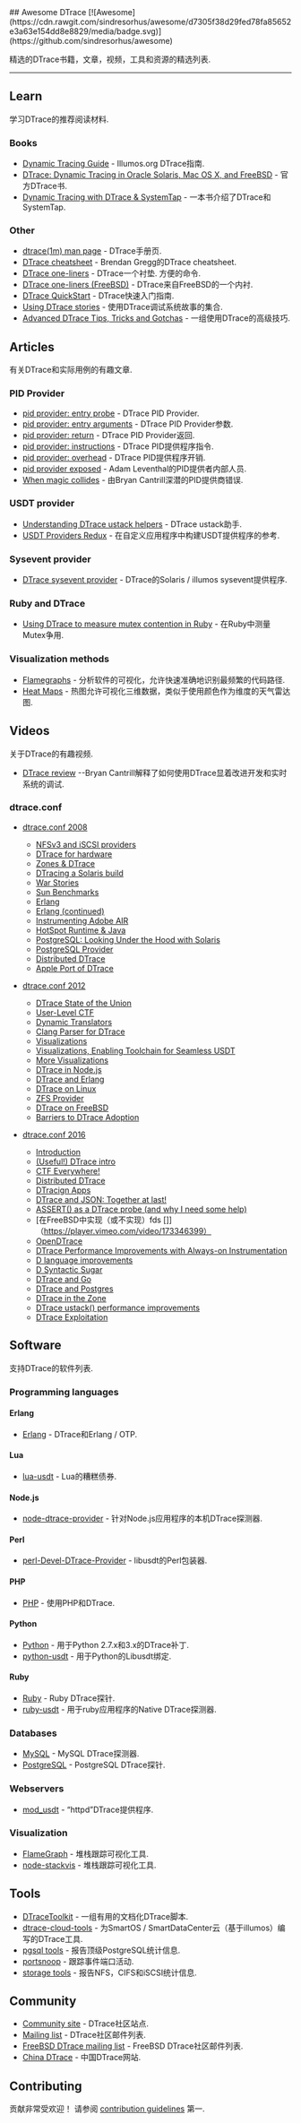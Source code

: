 <div class="github-widget" data-repo="xen0l/awesome-dtrace"></div>
## Awesome DTrace [![Awesome](https://cdn.rawgit.com/sindresorhus/awesome/d7305f38d29fed78fa85652e3a63e154dd8e8829/media/badge.svg)](https://github.com/sindresorhus/awesome)

精选的DTrace书籍，文章，视频，工具和资源的精选列表.



- - -

## Learn

学习DTrace的推荐阅读材料.

### Books

- [Dynamic Tracing Guide](http://dtrace.org/guide/preface.html) -  Illumos.org DTrace指南.
- [DTrace: Dynamic Tracing in Oracle Solaris, Mac OS X, and FreeBSD](http://www.dtracebook.com/index.php/Main_Page) - 官方DTrace书.
- [Dynamic Tracing with DTrace & SystemTap](http://myaut.github.io/dtrace-stap-book/) - 一本书介绍了DTrace和SystemTap.

### Other

- [dtrace(1m) man page](https://illumos.org/man/1m/dtrace) -  DTrace手册页.
- [DTrace cheatsheet](http://www.brendangregg.com/DTrace/DTrace-cheatsheet.pdf) -  Brendan Gregg的DTrace cheatsheet.
- [DTrace one-liners](http://www.brendangregg.com/DTrace/dtrace_oneliners.txt)   -  DTrace一个衬垫.  方便的命令.
- [DTrace one-liners (FreeBSD)](https://wiki.freebsd.org/DTrace/One-Liners) -  DTrace来自FreeBSD的一个内衬.
- [DTrace QuickStart](http://www.tablespace.net/quicksheet/dtrace-quickstart.html) -  DTrace快速入门指南.
- [Using DTrace stories](https://github.com/NanXiao/using-dtrace-stories) - 使用DTrace调试系统故事的集合.
- [Advanced DTrace Tips, Tricks and Gotchas](http://dtrace.org/resources/bmc/dtrace_tips.pdf) - 一组使用DTrace的高级技巧.

## Articles

有关DTrace和实际用例的有趣文章.

### PID Provider

- [pid provider: entry probe](http://dtrace.org/blogs/brendan/2011/02/09/dtrace-pid-provider/) -  DTrace PID Provider.
- [pid provider: entry arguments](http://dtrace.org/blogs/brendan/2011/02/11/dtrace-pid-provider-arguments/) -  DTrace PID Provider参数.
- [pid provider: return](http://dtrace.org/blogs/brendan/2011/02/14/dtrace-pid-provider-return/) -  DTrace PID Provider返回.
- [pid provider: instructions](http://dtrace.org/blogs/brendan/2011/02/16/dtrace-pid-provider-instructions/) -  DTrace PID提供程序指令.
- [pid provider: overhead](http://dtrace.org/blogs/brendan/2011/02/18/dtrace-pid-provider-overhead/) -  DTrace PID提供程序开销.
- [pid provider exposed](http://dtrace.org/blogs/ahl/2005/03/01/pid-provider-exposed/) -  Adam Leventhal的PID提供者内部人员.
- [When magic collides](http://dtrace.org/blogs/bmc/2011/03/09/when-magic-collides/) - 由Bryan Cantrill深潜的PID提供商错误.

### USDT provider

- [Understanding DTrace ustack helpers](http://dtrace.org/blogs/dap/2013/11/20/understanding-dtrace-ustack-helpers/) -  DTrace ustack助手.
- [USDT Providers Redux](http://dtrace.org/blogs/dap/2011/12/13/usdt-providers-redux/) - 在自定义应用程序中构建USDT提供程序的参考.

### Sysevent provider

- [DTrace sysevent provider](https://blogs.oracle.com/eschrock/entry/dtrace_sysevent_provider) -  DTrace的Solaris / illumos sysevent提供程序.

### Ruby and DTrace

- [Using DTrace to measure mutex contention in Ruby](https://vaneyckt.io/posts/using_dtrace_to_measure_mutex_contention_in_ruby/) - 在Ruby中测量Mutex争用.

### Visualization methods

- [Flamegraphs](http://www.brendangregg.com/flamegraphs.html) - 分析软件的可视化，允许快速准确地识别最频繁的代码路径.
- [Heat Maps](http://brendangregg.com/heatmaps.html) - 热图允许可视化三维数据，类似于使用颜色作为维度的天气雷达图.

## Videos

关于DTrace的有趣视频.

- [DTrace review](https://www.youtube.com/watch?v=TgmA48fILq8) --Bryan Cantrill解释了如何使用DTrace显着改进开发和实时系统的调试.

### dtrace.conf

- [dtrace.conf 2008](https://youtu.be/RvyP61WeFdM?list=PL8516982CBF9FADCC)
    - [NFSv3 and iSCSI providers](https://www.youtube.com/watch?v=sgBCz7bXkSo&index=4&list=PL8516982CBF9FADCC)
    - [DTrace for hardware](https://www.youtube.com/watch?v=1Bc2Dz8aS6s&list=PL8516982CBF9FADCC&index=5)
    - [Zones & DTrace](https://www.youtube.com/watch?v=D8_onK0pSvA&index=8&list=PL8516982CBF9FADCC)
    - [DTracing a Solaris build](https://www.youtube.com/watch?v=e55iXXYj-74&index=10&list=PL8516982CBF9FADCC)
    - [War Stories](https://www.youtube.com/watch?v=yR39YqVXQOM&index=11&list=PL8516982CBF9FADCC)
    - [Sun Benchmarks](https://www.youtube.com/watch?v=uK0DjEXo99w&list=PL8516982CBF9FADCC&index=12)
    - [Erlang](https://www.youtube.com/watch?v=PXIGE5GFAkE&index=13&list=PL8516982CBF9FADCC)
    - [Erlang (continued)](https://www.youtube.com/watch?v=YTNiCv9Za2Y&index=14&list=PL8516982CBF9FADCC)
    - [Instrumenting Adobe AIR](https://www.youtube.com/watch?v=4astU1_X5xM&index=15&list=PL8516982CBF9FADCC)
    - [HotSpot Runtime & Java](https://www.youtube.com/watch?v=8kdJDHqiByI&list=PL8516982CBF9FADCC&index=16)
    - [PostgreSQL: Looking Under the Hood with Solaris](https://www.youtube.com/watch?v=p5NKcxDny_4&list=PL8516982CBF9FADCC&index=17)
    - [PostgreSQL Provider](https://www.youtube.com/watch?v=SJykRURWgeU&list=PL8516982CBF9FADCC&index=18)
    - [Distributed DTrace](https://www.youtube.com/watch?v=oYK1kgFwxk4&index=19&list=PL8516982CBF9FADCC)
    - [Apple Port of DTrace](https://www.youtube.com/watch?v=OKSuox4eFrk&list=PL8516982CBF9FADCC&index=21)

- [dtrace.conf 2012](https://www.youtube.com/watch?v=l_7v7Fn7uMQ&list=PL973D48F273EB0360)
    - [DTrace State of the Union](https://www.youtube.com/watch?v=l_7v7Fn7uMQ&list=PL973D48F273EB0360)
    - [User-Level CTF](https://www.youtube.com/watch?v=0QF04ivO_WE&list=PL973D48F273EB0360&index=3)
    - [Dynamic Translators](https://www.youtube.com/watch?v=CqLcj0lVnp4&index=4&list=PL973D48F273EB0360)
    - [Clang Parser for DTrace](https://www.youtube.com/watch?v=6NqV_Uj8Ba4&index=7&list=PL973D48F273EB0360)
    - [Visualizations](https://www.youtube.com/watch?v=XD5hdaWnQM4&index=8&list=PL973D48F273EB0360)
    - [Visualizations, Enabling Toolchain for Seamless USDT](https://www.youtube.com/watch?v=3Sqa8mmtnMM&index=9&list=PL973D48F273EB0360)
    - [More Visualizations](https://www.youtube.com/watch?v=-B6u6wY3Iro&index=10&list=PL973D48F273EB0360)
    - [DTrace in Node.js](https://www.youtube.com/watch?v=0ZMvSh7lUdM&list=PL973D48F273EB0360&index=11)
    - [DTrace and Erlang](https://www.youtube.com/watch?v=4Si-7nAic2c&list=PL973D48F273EB0360&index=12)
    - [DTrace on Linux](https://www.youtube.com/watch?v=NElog3MvUC8&list=PL973D48F273EB0360&index=13)
    - [ZFS Provider](https://www.youtube.com/watch?v=m_V7yrrn49Y&index=14&list=PL973D48F273EB0360)
    - [DTrace on FreeBSD](https://www.youtube.com/watch?v=s5PpSiPfSNI&index=15&list=PL973D48F273EB0360)
    - [Barriers to DTrace Adoption](https://www.youtube.com/watch?v=P95LHZ-WOWw&index=16&list=PL973D48F273EB0360)

- [dtrace.conf 2016](https://www.joyent.com/about/events/2016/dtrace-conf)
    - [Introduction](https://player.vimeo.com/video/173346406)
    - [(Useful!) DTrace intro](https://player.vimeo.com/video/173346405)
    - [CTF Everywhere!](https://player.vimeo.com/video/173346404)
    - [Distributed DTrace](https://player.vimeo.com/video/173346403)
    - [DTracign Apps](https://player.vimeo.com/video/173346402)
    - [DTrace and JSON: Together at last!](https://player.vimeo.com/video/173346401)
    - [ASSERT() as a DTrace probe (and why I need some help)](https://player.vimeo.com/video/173346400)
    -  [在FreeBSD中实现（或不实现）fds []]（https://player.vimeo.com/video/173346399）
    - [OpenDTrace](https://player.vimeo.com/video/173346398)
    - [DTrace Performance Improvements with Always-on Instrumentation](https://player.vimeo.com/video/173300658)
    - [D language improvements](https://player.vimeo.com/video/173300657)
    - [D Syntactic Sugar](https://player.vimeo.com/video/173300656)
    - [DTrace and Go](https://player.vimeo.com/video/173300655)
    - [DTrace and Postgres](https://player.vimeo.com/video/173300654)
    - [DTrace in the Zone](https://player.vimeo.com/video/173300653)
    - [DTrace ustack() performance improvements](https://player.vimeo.com/video/173300651)
    - [DTrace Exploitation](https://player.vimeo.com/video/173300650)

## Software

支持DTrace的软件列表.

### Programming languages

#### Erlang

- [Erlang](http://erlang.org/doc/apps/runtime_tools/DTRACE.html) -  DTrace和Erlang / OTP.

#### Lua

- [lua-usdt](https://github.com/chrisa/lua-usdt) -  Lua的糟糕债券.

#### Node.js

- [node-dtrace-provider](https://github.com/chrisa/node-dtrace-provider) - 针对Node.js应用程序的本机DTrace探测器.

#### Perl

- [perl-Devel-DTrace-Provider](https://github.com/chrisa/perl-Devel-DTrace-Provider) -  libusdt的Perl包装器.

#### PHP

- [PHP](https://secure.php.net/manual/en/features.dtrace.dtrace.php) - 使用PHP和DTrace.

#### Python

- [Python](https://www.jcea.es/artic/python_dtrace.htm) - 用于Python 2.7.x和3.x的DTrace补丁.
- [python-usdt](https://github.com/nshalman/python-usdt) - 用于Python的Libusdt绑定.

#### Ruby

- [Ruby](http://ruby-doc.org/core-2.3.1/doc/dtrace_probes_rdoc.html) -  Ruby DTrace探针.
- [ruby-usdt](https://github.com/kevinykchan/ruby-usdt) - 用于ruby应用程序的Native DTrace探测器.

### Databases

- [MySQL](https://dev.mysql.com/doc/refman/5.7/en/dba-dtrace-mysqld-ref.html) -  MySQL DTrace探测器.
- [PostgreSQL](https://www.postgresql.org/docs/current/static/dynamic-trace.html) -  PostgreSQL DTrace探针.

### Webservers

- [mod_usdt](https://github.com/davepacheco/mod_usdt) - “httpd”DTrace提供程序.

### Visualization

- [FlameGraph](https://github.com/brendangregg/FlameGraph) - 堆栈跟踪可视化工具.
- [node-stackvis](https://github.com/joyent/node-stackvis) - 堆栈跟踪可视化工具.

## Tools

- [DTraceToolkit](http://www.brendangregg.com/dtracetoolkit.html) - 一组有用的文档化DTrace脚本.
- [dtrace-cloud-tools](https://github.com/brendangregg/dtrace-cloud-tools) - 为SmartOS / SmartDataCenter云（基于illumos）编写的DTrace工具.
- [pgsql tools](https://github.com/joyent/pgsqlstat) - 报告顶级PostgreSQL统计信息.
- [portsnoop](https://github.com/davepacheco/portsnoop) - 跟踪事件端口活动.
- [storage tools](https://github.com/richardelling/tools) - 报告NFS，CIFS和iSCSI统计信息.

## Community

- [Community site](http://dtrace.org) -  DTrace社区站点.
- [Mailing list](http://dtrace.org/blogs/mailing-list/) -  DTrace社区邮件列表.
- [FreeBSD DTrace mailing list](https://lists.freebsd.org/mailman/listinfo/freebsd-dtrace) -  FreeBSD DTrace社区邮件列表.
- [China DTrace](http://chinadtrace.org/) - 中国DTrace网站.

## Contributing

 贡献非常受欢迎！  请参阅 [contribution guidelines](https://github.com/xen0l/awesome-dtrace/blob/master/CONTRIBUTING.md) 第一.
